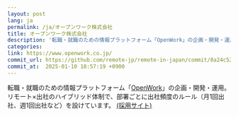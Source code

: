 ```yaml
---
layout: post
lang: ja
permalink: /ja/オープンワーク株式会社
title: オープンワーク株式会社
description: '転職・就職のための情報プラットフォーム「OpenWork」の企画・開発・運用。リモート×出社のハイブリッド体制で、部署ごとに出社頻度のルール（月1回出社、週1回出社など）を設けています。 (採用サイト)'
categories: 
link: https://www.openwork.co.jp/
commit_url: https://github.com/remote-jp/remote-in-japan/commit/8a24c52c7b8c873d6f9850a4c198d649bc047cb6
commit_at:  2025-01-10 18:57:19 +0900
---
```


<p>転職・就職のための情報プラットフォーム「<a href="https://www.openwork.jp/">OpenWork</a>」の企画・開発・運用。リモート×出社のハイブリッド体制で、部署ごとに出社頻度のルール（月1回出社、週1回出社など）を設けています。 <a href="https://www.openwork.co.jp/recruit/">(採用サイト)</a></p>
